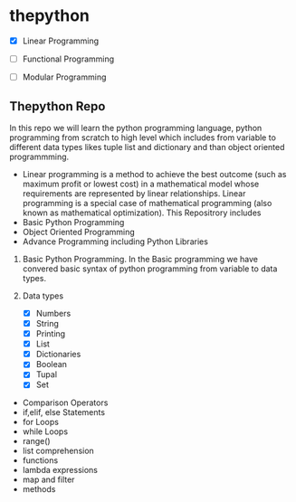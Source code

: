 # thepython

- [x] Linear Programming

- [ ] Functional Programming

- [ ] Modular Programming

## Thepython Repo
In this repo we will learn the python programming language, python programming from scratch to high level which includes from variable to different data types likes tuple list and dictionary and than object oriented programmming.
- Linear programming is a method to achieve the best outcome (such as maximum profit or lowest cost) in a mathematical model whose requirements are represented by linear relationships. Linear programming is a special case of mathematical programming (also known as mathematical optimization).
This Repositrory includes
- Basic Python Programming
- Object Oriented Programming
- Advance Programming including Python Libraries
1. Basic Python Programming.
    In the Basic programming we have convered basic syntax of python programming from variable to data types.
2. Data types

    - [x] Numbers
    - [x] String
    - [x] Printing
    - [x] List
    - [x] Dictionaries
    - [x] Boolean
    - [x] Tupal
    - [x] Set
    
* Comparison Operators
* if,elif, else Statements
* for Loops
* while Loops
* range()
* list comprehension
* functions
* lambda expressions
* map and filter
* methods

